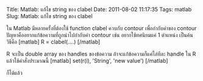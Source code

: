 Title: Matlab: แก้ไข string ของ clabel 
Date: 2011-08-02 11:17:35
Tags: matlab 
Slug: Matlab: แก้ไข string ของ clabel 


ใน Matlab มีหลายครั้งที่ต้องใช้ function clabel ควบกับ contour เพื่อกำกับค่าของ contour ปัญหาคืออยากแก้ข้อความที่ถูกนำไปกำกับค่า contour เช่น อยากใช้ทศนิยมแค่ 1 ตำแหน่ง เป็นค้น วิธีคือ [matlab] R = clabel(....) [/matlab]

R จะเป็น double array ของ handles ของข้อความ ถ้าจะแก้ข้อความก็แค่ไล่ทีละ handle ใน R แล้วใช้คำสั่งประมาณนี้ [matlab] set(r(i), 'String', 'new value') [/matlab]

ก็ได้แล้ว
